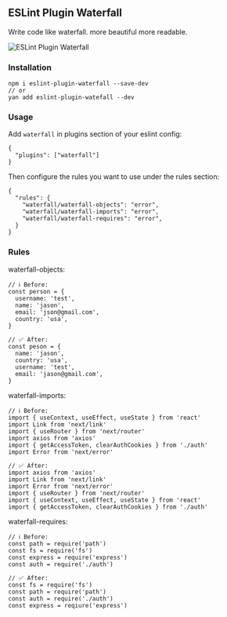 ## ESLint Plugin Waterfall
Write code like waterfall. more beautiful more readable.

![ESLint Plugin Waterfall](https://user-images.githubusercontent.com/69081259/224570172-e0cd45ce-a55f-49d7-aaa5-9a466c3e6740.svg)

### Installation

    npm i eslint-plugin-waterfall --save-dev
    // or
    yan add eslint-plugin-watefall --dev

### Usage
Add `waterfall` in plugins section of your eslint config:

    {
      "plugins": ["waterfall"]
    }

Then configure the rules you want to use under the rules section:

    {
      "rules": {
        "waterfall/waterfall-objects": "error",
        "waterfall/waterfall-imports": "error",
        "waterfall/waterfall-requires": "error",
      }
    }

### Rules
waterfall-objects:

    // ℹ️ Before:
    const person = {
      username: 'test',
      name: 'jason',
      email: 'json@gmail.com',
      country: 'usa',
    }
    
    // ✅ After:
    const peson = {
      name: 'jason',
      country: 'usa',
      username: 'test',
      email: 'jason@gmail.com',
    }

waterfall-imports:

    // ℹ️ Before:
    import { useContext, useEffect, useState } from 'react'
    import Link from 'next/link'
    import { useRouter } from 'next/router'
    import axios from 'axios'
    import { getAccessToken, clearAuthCookies } from './auth'
    import Error from 'next/error'
    
    // ✅ After:
    import axios from 'axios'
    import Link from 'next/link'
    import Error from 'next/error'
    import { useRouter } from 'next/router'
    import { useContext, useEffect, useState } from 'react'
    import { getAccessToken, clearAuthCookies } from './auth'


waterfall-requires:

    // ℹ️ Before:
    const path = require('path')
    const fs = require('fs')
    const express = require('express')
    const auth = require('./auth')

    // ✅ After:
    const fs = require('fs')
    const path = require('path')
    const auth = require('./auth')
    const express = reqiure('express')
